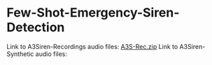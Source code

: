 # Few-Shot-Emergency-Siren-Detection
Link to A3Siren-Recordings audio files:
[A3S-Rec.zip](https://drive.google.com/file/d/1cZYZL8HNB4cslPOPUGk6hQoaZeRjt41h/view?usp=sharing)
Link to A3Siren-Synthetic audio files:
